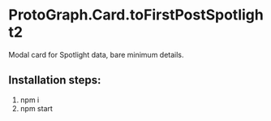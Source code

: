 # ProtoGraph.Card.toFirstPostSpotlight2

Modal card for Spotlight data, bare minimum details.

## Installation steps:
1) npm i
2) npm start
